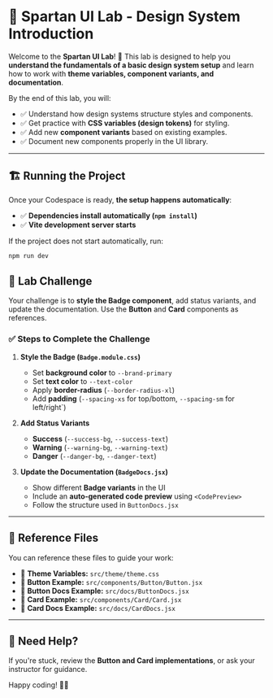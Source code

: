 # 🎨 Spartan UI Lab - Design System Introduction

Welcome to the **Spartan UI Lab**! 🚀 This lab is designed to help you **understand the fundamentals of a basic design system setup** and learn how to work with **theme variables, component variants, and documentation**.

By the end of this lab, you will:

- ✅ Understand how design systems structure styles and components.  
- ✅ Get practice with **CSS variables (design tokens)** for styling.  
- ✅ Add new **component variants** based on existing examples.  
- ✅ Document new components properly in the UI library.  

---

## **🏗 Running the Project**

Once your Codespace is ready, **the setup happens automatically**:

- ✅ **Dependencies install automatically (`npm install`)**  
- ✅ **Vite development server starts**  

If the project does not start automatically, run:

```sh
npm run dev
```

## 🎯 **Lab Challenge**

Your challenge is to **style the Badge component**, add status variants, and update the documentation. Use the **Button** and **Card** components as references.

### ✅ **Steps to Complete the Challenge**

1. **Style the Badge (`Badge.module.css`)**  
   - Set **background color** to `--brand-primary`
   - Set **text color** to `--text-color`  
   - Apply **border-radius** (`--border-radius-xl`)  
   - Add **padding** (`--spacing-xs` for top/bottom, `--spacing-sm` for left/right`)  

2. **Add Status Variants**  
   - **Success** (`--success-bg`, `--success-text`)  
   - **Warning** (`--warning-bg`, `--warning-text`)  
   - **Danger** (`--danger-bg`, `--danger-text`)  

3. **Update the Documentation (`BadgeDocs.jsx`)**  
   - Show different **Badge variants** in the UI  
   - Include an **auto-generated code preview** using `<CodePreview>`  
   - Follow the structure used in `ButtonDocs.jsx`  

---

## 📖 **Reference Files**

You can reference these files to guide your work:

- 📌 **Theme Variables:** `src/theme/theme.css`  
- 📌 **Button Example:** `src/components/Button/Button.jsx`  
- 📌 **Button Docs Example:** `src/docs/ButtonDocs.jsx`  
- 📌 **Card Example:** `src/components/Card/Card.jsx`  
- 📌 **Card Docs Example:** `src/docs/CardDocs.jsx`  

---

## 🚀 **Need Help?**

If you're stuck, review the **Button and Card implementations**, or ask your instructor for guidance.

Happy coding! 🎨🔥  
